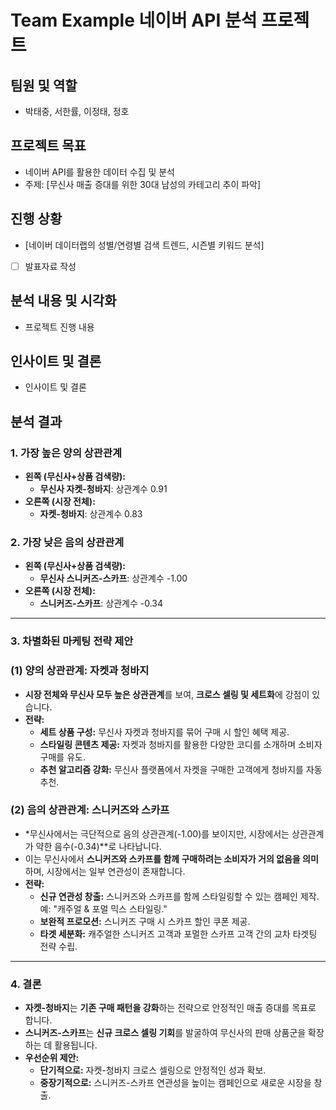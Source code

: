 # Team Example 네이버 API 분석 프로젝트
## 팀원 및 역할
- 박태중, 서한률, 이정태, 정호
  
## 프로젝트 목표
- 네이버 API를 활용한 데이터 수집 및 분석
- 주제: [무신사 매출 증대를 위한 30대 남성의 카테고리 추이 파악]

## 진행 상황
- [네이버 데이터랩의 성별/연령별 검색 트렌드, 시즌별 키워드 분석]
- [ ] 발표자료 작성

## 분석 내용 및 시각화
- 프로젝트 진행 내용

## 인사이트 및 결론
- 인사이트 및 결론

## 분석 결과

### 1. 가장 높은 양의 상관관계

- **왼쪽 (무신사+상품 검색량):**
    - **무신사 자켓-청바지**: 상관계수 0.91
- **오른쪽 (시장 전체):**
    - **자켓-청바지**: 상관계수 0.83

### 2. 가장 낮은 음의 상관관계

- **왼쪽 (무신사+상품 검색량):**
    - **무신사 스니커즈-스카프**: 상관계수 -1.00
- **오른쪽 (시장 전체):**
    - **스니커즈-스카프**: 상관계수 -0.34

---

### 3. 차별화된 마케팅 전략 제안

### (1) 양의 상관관계: **자켓과 청바지**

- **시장 전체와 무신사 모두 높은 상관관계**를 보여, **크로스 셀링 및 세트화**에 강점이 있습니다.
- **전략:**
    - **세트 상품 구성:** 무신사 자켓과 청바지를 묶어 구매 시 할인 혜택 제공.
    - **스타일링 콘텐츠 제공:** 자켓과 청바지를 활용한 다양한 코디를 소개하며 소비자 구매를 유도.
    - **추천 알고리즘 강화:** 무신사 플랫폼에서 자켓을 구매한 고객에게 청바지를 자동 추천.

### (2) 음의 상관관계: **스니커즈와 스카프**

- *무신사에서는 극단적으로 음의 상관관계(-1.00)를 보이지만, 시장에서는 상관관계가 약한 음수(-0.34)**로 나타납니다.
- 이는 무신사에서 **스니커즈와 스카프를 함께 구매하려는 소비자가 거의 없음을 의미**하며, 시장에서는 일부 연관성이 존재합니다.
- **전략:**
    - **신규 연관성 창출:** 스니커즈와 스카프를 함께 스타일링할 수 있는 캠페인 제작. 예: "캐주얼 & 포멀 믹스 스타일링."
    - **보완적 프로모션:** 스니커즈 구매 시 스카프 할인 쿠폰 제공.
    - **타겟 세분화:** 캐주얼한 스니커즈 고객과 포멀한 스카프 고객 간의 교차 타겟팅 전략 수립.

---

### 4. 결론

- **자켓-청바지**는 **기존 구매 패턴을 강화**하는 전략으로 안정적인 매출 증대를 목표로 합니다.
- **스니커즈-스카프**는 **신규 크로스 셀링 기회**를 발굴하여 무신사의 판매 상품군을 확장하는 데 활용됩니다.
- **우선순위 제안:**
    - **단기적으로:** 자켓-청바지 크로스 셀링으로 안정적인 성과 확보.
    - **중장기적으로:** 스니커즈-스카프 연관성을 높이는 캠페인으로 새로운 시장을 창출.
